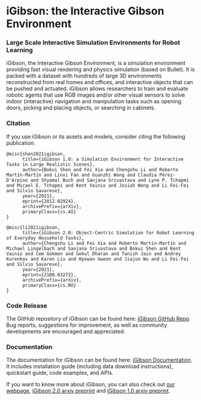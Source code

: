 #  iGibson: the Interactive Gibson Environment

### Large Scale Interactive Simulation Environments for Robot Learning

iGibson, the Interactive Gibson Environment, is a simulation environment providing fast visual rendering and physics simulation (based on Bullet). It is packed with a dataset with hundreds of large 3D environments reconstructed from real homes and offices, and interactive objects that can be pushed and actuated. iGibson allows researchers to train and evaluate robotic agents that use RGB images and/or other visual sensors to solve indoor (interactive) navigation and manipulation tasks such as opening doors, picking and placing objects, or searching in cabinets.


### Citation
If you use iGibson or its assets and models, consider citing the following publication:

```
@misc{shen2021igibson,
      title={iGibson 1.0: a Simulation Environment for Interactive Tasks in Large Realistic Scenes}, 
      author={Bokui Shen and Fei Xia and Chengshu Li and Roberto Martín-Martín and Linxi Fan and Guanzhi Wang and Claudia Pérez-D'Arpino and Shyamal Buch and Sanjana Srivastava and Lyne P. Tchapmi and Micael E. Tchapmi and Kent Vainio and Josiah Wong and Li Fei-Fei and Silvio Savarese},
      year={2021},
      eprint={2012.02924},
      archivePrefix={arXiv},
      primaryClass={cs.AI}
}
```

```
@misc{li2021igibson,
      title={iGibson 2.0: Object-Centric Simulation for Robot Learning of Everyday Household Tasks}, 
      author={Chengshu Li and Fei Xia and Roberto Martín-Martín and Michael Lingelbach and Sanjana Srivastava and Bokui Shen and Kent Vainio and Cem Gokmen and Gokul Dharan and Tanish Jain and Andrey Kurenkov and Karen Liu and Hyowon Gweon and Jiajun Wu and Li Fei-Fei and Silvio Savarese},
      year={2021},
      eprint={2108.03272},
      archivePrefix={arXiv},
      primaryClass={cs.RO}
}
```

### Code Release
The GitHub repository of iGibson can be found here: [iGibson GitHub Repo](https://github.com/StanfordVL/iGibson). Bug reports, suggestions for improvement, as well as community developments are encouraged and appreciated. 

### Documentation
The documentation for iGibson can be found here: [iGibson Documentation](http://svl.stanford.edu/igibson/docs/). It includes installation guide (including data download instructions), quickstart guide, code examples, and APIs.

If you want to know more about iGibson, you can also check out [our webpage](http://svl.stanford.edu/igibson),  [iGibson 2.0 arxiv preprint](https://arxiv.org/abs/2108.03272) and [iGibson 1.0 arxiv preprint](https://arxiv.org/abs/2012.02924).

